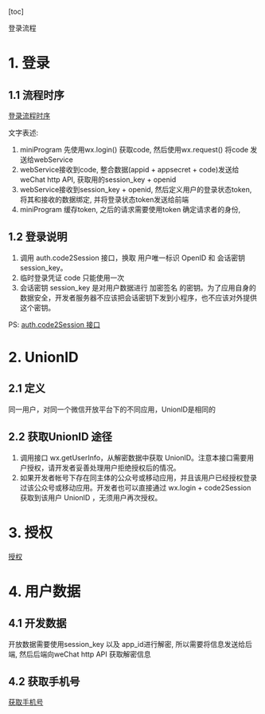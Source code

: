 [toc]

登录流程

# 1. 登录
## 1.1 流程时序
[登录流程时序](https://res.wx.qq.com/wxdoc/dist/assets/img/api-login.2fcc9f35.jpg)

文字表述:
1. miniProgram 先使用wx.login() 获取code, 然后使用wx.request() 将code 发送给webService
2. webService接收到code, 整合数据(appid + appsecret + code)发送给 weChat http API, 获取用的session_key + openid
3. webService接收到session_key + openid, 然后定义用户的登录状态token, 将其和接收的数据绑定, 并将登录状态token发送给前端
4. miniProgram 缓存token, 之后的请求需要使用token 确定请求者的身份, 

## 1.2 登录说明
1. 调用 auth.code2Session 接口，换取 用户唯一标识 OpenID 和 会话密钥 session_key。
2. 临时登录凭证 code 只能使用一次
3. 会话密钥 session_key 是对用户数据进行 加密签名 的密钥。为了应用自身的数据安全，开发者服务器不应该把会话密钥下发到小程序，也不应该对外提供这个密钥。

PS: [auth.code2Session 接口](https://developers.weixin.qq.com/miniprogram/dev/api-backend/open-api/login/auth.code2Session.html)

# 2. UnionID
## 2.1 定义
同一用户，对同一个微信开放平台下的不同应用，UnionID是相同的

## 2.2 获取UnionID 途径
1. 调用接口 wx.getUserInfo，从解密数据中获取 UnionID。注意本接口需要用户授权，请开发者妥善处理用户拒绝授权后的情况。
2. 如果开发者帐号下存在同主体的公众号或移动应用，并且该用户已经授权登录过该公众号或移动应用。开发者也可以直接通过 wx.login + code2Session 获取到该用户 UnionID ，无须用户再次授权。

# 3. 授权
[授权](https://developers.weixin.qq.com/miniprogram/dev/framework/open-ability/authorize.html)

# 4. 用户数据
## 4.1 开发数据
开放数据需要使用session_key 以及 app_id进行解密, 所以需要将信息发送给后端, 然后后端向weChat http API 获取解密信息

## 4.2 获取手机号
[获取手机号](https://developers.weixin.qq.com/miniprogram/dev/framework/open-ability/getPhoneNumber.html)
